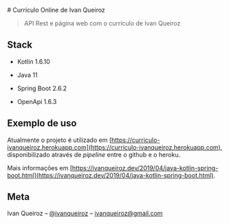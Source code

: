 # Currículo Online de Ivan Queiroz

> API Rest e página web com o currículo de Ivan Queiroz

## Stack

- Kotlin 1.6.10

- Java 11

- Spring Boot 2.6.2

- OpenApi 1.6.3
  

## Exemplo de uso

Atualmente o projeto é utilizado em [https://curriculo-ivanqueiroz.herokuapp.com](https://curriculo-ivanqueiroz.herokuapp.com), disponibilizado através de *pipeline* entre o github e o heroku.

Mais informações em [https://ivanqueiroz.dev/2019/04/java-kotlin-spring-boot.html](https://ivanqueiroz.dev/2019/04/java-kotlin-spring-boot.html).

## Meta

Ivan Queiroz – [@ivanqueiroz](https://twitter.com/ivanqueiroz) – ivanqueiroz@gmail.com
